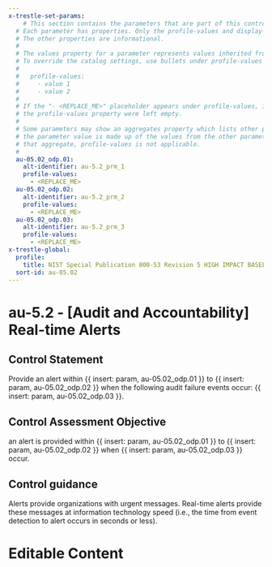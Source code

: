 ```yaml
---
x-trestle-set-params:
    # This section contains the parameters that are part of this control.
  # Each parameter has properties. Only the profile-values and display-name properties are editable.
  # The other properties are informational.
  #
  # The values property for a parameter represents values inherited from the OSCAL catalog.
  # To override the catalog settings, use bullets under profile-values as shown below:
  #
  #   profile-values:
  #     - value 1
  #     - value 2
  #
  # If the "- <REPLACE_ME>" placeholder appears under profile-values, it is the same as if
  # the profile-values property were left empty.
  #
  # Some parameters may show an aggregates property which lists other parameters. This means
  # the parameter value is made up of the values from the other parameters. For parameters
  # that aggregate, profile-values is not applicable.
  #
  au-05.02_odp.01:
    alt-identifier: au-5.2_prm_1
    profile-values:
      - <REPLACE_ME>
  au-05.02_odp.02:
    alt-identifier: au-5.2_prm_2
    profile-values:
      - <REPLACE_ME>
  au-05.02_odp.03:
    alt-identifier: au-5.2_prm_3
    profile-values:
      - <REPLACE_ME>
x-trestle-global:
  profile:
    title: NIST Special Publication 800-53 Revision 5 HIGH IMPACT BASELINE
  sort-id: au-05.02
---
```


# au-5.2 - \[Audit and Accountability\] Real-time Alerts

## Control Statement

Provide an alert within {{ insert: param, au-05.02_odp.01 }} to {{ insert: param, au-05.02_odp.02 }} when the following audit failure events occur: {{ insert: param, au-05.02_odp.03 }}.

## Control Assessment Objective

an alert is provided within {{ insert: param, au-05.02_odp.01 }} to {{ insert: param, au-05.02_odp.02 }} when {{ insert: param, au-05.02_odp.03 }} occur.

## Control guidance

Alerts provide organizations with urgent messages. Real-time alerts provide these messages at information technology speed (i.e., the time from event detection to alert occurs in seconds or less).

# Editable Content

<!-- Make additions and edits below -->
<!-- The above represents the contents of the control as received by the profile, prior to additions. -->
<!-- If the profile makes additions to the control, they will appear below. -->
<!-- The above markdown may not be edited but you may edit the content below, and/or introduce new additions to be made by the profile. -->
<!-- If there is a yaml header at the top, parameter values may be edited. Use --set-parameters to incorporate the changes during assembly. -->
<!-- The content here will then replace what is in the profile for this control, after running profile-assemble. -->
<!-- The current profile has no added parts for this control, but you may add new ones here. -->
<!-- Each addition must have a heading either of the form ## Control my_addition_name -->
<!-- or ## Part a. (where the a. refers to one of the control statement labels.) -->
<!-- "## Control" parts are new parts added after the statement part. -->
<!-- "## Part" parts are new parts added into the top-level statement part with that label. -->
<!-- Subparts may be added with nested hash levels of the form ### My Subpart Name -->
<!-- underneath the parent ## Control or ## Part being added -->
<!-- See https://ibm.github.io/compliance-trestle/tutorials/ssp_profile_catalog_authoring/ssp_profile_catalog_authoring for guidance. -->
